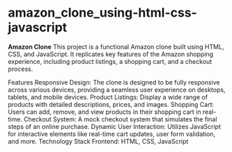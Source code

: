 # amazon_clone_using-html-css-javascript

**Amazon Clone**
This project is a functional Amazon clone built using HTML, CSS, and JavaScript. It replicates key features of the Amazon shopping experience, including product listings, a shopping cart, and a checkout process.

Features
Responsive Design: The clone is designed to be fully responsive across various devices, providing a seamless user experience on desktops, tablets, and mobile devices.
Product Listings: Display a wide range of products with detailed descriptions, prices, and images.
Shopping Cart: Users can add, remove, and view products in their shopping cart in real-time.
Checkout System: A mock checkout system that simulates the final steps of an online purchase.
Dynamic User Interaction: Utilizes JavaScript for interactive elements like real-time cart updates, user form validation, and more.
Technology Stack
Frontend: HTML, CSS, JavaScript

